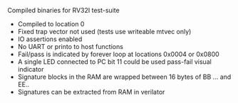 Compiled binaries for RV32I test-suite

* Compiled to location 0
* Fixed trap vector not used (tests use writeable mtvec only)
* IO assertions enabled
* No UART or printo to host functions
* Fail/pass is indicated by forever loop at locations 0x0004 or 0x0800
* A single LED connected to PC bit 11 could be used pass-fail visual indicator
* Signature blocks in the RAM are wrapped between 16 bytes of BB ... and EE..
* Signatures can be extracted from RAM in verilator
